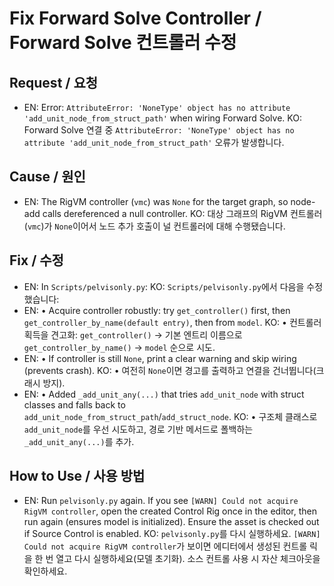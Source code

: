 # Fix Forward Solve Controller / Forward Solve 컨트롤러 수정

## Request / 요청
- EN: Error: `AttributeError: 'NoneType' object has no attribute 'add_unit_node_from_struct_path'` when wiring Forward Solve.
  KO: Forward Solve 연결 중 `AttributeError: 'NoneType' object has no attribute 'add_unit_node_from_struct_path'` 오류가 발생합니다.

## Cause / 원인
- EN: The RigVM controller (`vmc`) was `None` for the target graph, so node-add calls dereferenced a null controller.
  KO: 대상 그래프의 RigVM 컨트롤러(`vmc`)가 `None`이어서 노드 추가 호출이 널 컨트롤러에 대해 수행됐습니다.

## Fix / 수정
- EN: In `Scripts/pelvisonly.py`:
  KO: `Scripts/pelvisonly.py`에서 다음을 수정했습니다:
- EN: • Acquire controller robustly: try `get_controller()` first, then `get_controller_by_name(default entry)`, then from `model`.
  KO: • 컨트롤러 획득을 견고화: `get_controller()` → 기본 엔트리 이름으로 `get_controller_by_name()` → `model` 순으로 시도.
- EN: • If controller is still `None`, print a clear warning and skip wiring (prevents crash).
  KO: • 여전히 `None`이면 경고를 출력하고 연결을 건너뜁니다(크래시 방지).
- EN: • Added `_add_unit_any(...)` that tries `add_unit_node` with struct classes and falls back to `add_unit_node_from_struct_path`/`add_struct_node`.
  KO: • 구조체 클래스로 `add_unit_node`를 우선 시도하고, 경로 기반 메서드로 폴백하는 `_add_unit_any(...)`를 추가.

## How to Use / 사용 방법
- EN: Run `pelvisonly.py` again. If you see `[WARN] Could not acquire RigVM controller`, open the created Control Rig once in the editor, then run again (ensures model is initialized). Ensure the asset is checked out if Source Control is enabled.
  KO: `pelvisonly.py`를 다시 실행하세요. `[WARN] Could not acquire RigVM controller`가 보이면 에디터에서 생성된 컨트롤 릭을 한 번 열고 다시 실행하세요(모델 초기화). 소스 컨트롤 사용 시 자산 체크아웃을 확인하세요.

